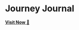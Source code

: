 # Journey Journal
<a href="https://journey-journal.onrender.com" target="_blank">**Visit Now** 🚀</a>
